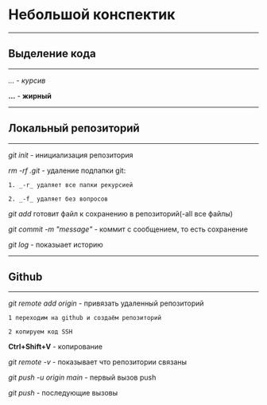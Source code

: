 # Небольшой конспектик 
---

## Выделение кода

---

_..._ - _курсив_

__...__ - __жирный__

---

## Локальный репозиторий

---

_git init_ - инициализация репозитория  

_rm -rf .git_ - удаление подпапки git:  

    1. _-r_ удаляет все папки рекурсией  

    2. _-f_ удаляет без вопросов  

_git add_ готовит файл к сохранению в репозиторий(-all все файлы)  

_git commit -m "message"_ - коммит с сообщением, то есть сохранение    

_git log_ - показыает историю  

---

## Github

---

_git remote add origin_ - привязать удаленный репозиторий  

    1 переходим на github и создаём репозиторий  

    2 копируем код SSH   

**Ctrl+Shift+V** - копирование  

_git remote -v_ - показывает что репозитории связаны  

_git push -u origin main_ - первый вызов push   

_git push_ - последующие вызовы  

